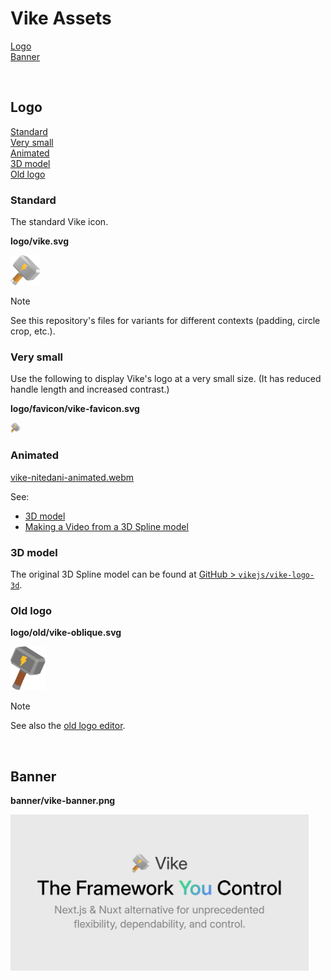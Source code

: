 # Vike Assets

[Logo](#logo)  
[Banner](#banner)  

<br/>


## Logo

[Standard](#standard)  
[Very small](#very-small)  
[Animated](#animated)  
[3D model](#3d-model)  
[Old logo](#old-logo)  

### Standard

The standard Vike icon.

**logo/vike.svg**

<img src="./logo/vike.svg" height="48" />

> [!NOTE]
> See this repository's files for variants for different contexts (padding, circle crop, etc.).

### Very small

Use the following to display Vike's logo at a very small size. (It has reduced handle length and increased contrast.)

**logo/favicon/vike-favicon.svg**

<img src="./logo/favicon/vike-favicon.svg" height="16" />

### Animated

[vike-nitedani-animated.webm](https://github.com/user-attachments/assets/47e06736-16ab-4e00-98b9-c61e810f144a)

See:
 - [3D model](#3d-model)
 - [Making a Video from a 3D Spline model](https://gist.github.com/brillout/73624de22e636977b7738e2946c8df9e)

### 3D model

The original 3D Spline model can be found at [GitHub > `vikejs/vike-logo-3d`](https://github.com/vikejs/vike-logo-3d).

### Old logo

**logo/old/vike-oblique.svg**

<img src="./logo/old/vike-oblique.svg" height="70" />

> [!NOTE]
> See also the [old logo editor](https://land.vike.dev/editor).

<br/>


## Banner

**banner/vike-banner.png**

<img src="./banner/vike-banner.png" height="250" />
